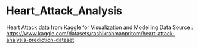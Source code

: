 # Heart_Attack_Analysis
Heart Attack data from Kaggle for Visualization and Modelling
Data Source : 
https://www.kaggle.com/datasets/rashikrahmanpritom/heart-attack-analysis-prediction-dataset
